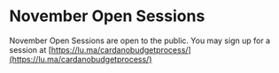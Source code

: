 # November Open Sessions

November Open Sessions are open to the public. You may sign up for a session at [https://lu.ma/cardanobudgetprocess/](https://lu.ma/cardanobudgetprocess/)

